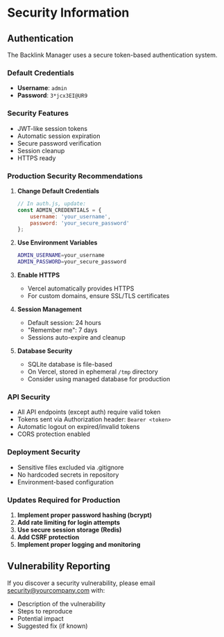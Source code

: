 # Security Information

## Authentication

The Backlink Manager uses a secure token-based authentication system.

### Default Credentials
- **Username**: `admin`
- **Password**: `3*jcx3EI@UR9`

### Security Features
- JWT-like session tokens
- Automatic session expiration
- Secure password verification
- Session cleanup
- HTTPS ready

### Production Security Recommendations

1. **Change Default Credentials**
   ```javascript
   // In auth.js, update:
   const ADMIN_CREDENTIALS = {
       username: 'your_username',
       password: 'your_secure_password'
   };
   ```

2. **Use Environment Variables**
   ```bash
   ADMIN_USERNAME=your_username
   ADMIN_PASSWORD=your_secure_password
   ```

3. **Enable HTTPS**
   - Vercel automatically provides HTTPS
   - For custom domains, ensure SSL/TLS certificates

4. **Session Management**
   - Default session: 24 hours
   - "Remember me": 7 days
   - Sessions auto-expire and cleanup

5. **Database Security**
   - SQLite database is file-based
   - On Vercel, stored in ephemeral `/tmp` directory
   - Consider using managed database for production

### API Security
- All API endpoints (except auth) require valid token
- Tokens sent via Authorization header: `Bearer <token>`
- Automatic logout on expired/invalid tokens
- CORS protection enabled

### Deployment Security
- Sensitive files excluded via .gitignore
- No hardcoded secrets in repository
- Environment-based configuration

### Updates Required for Production

1. **Implement proper password hashing (bcrypt)**
2. **Add rate limiting for login attempts**
3. **Use secure session storage (Redis)**
4. **Add CSRF protection**
5. **Implement proper logging and monitoring**

## Vulnerability Reporting

If you discover a security vulnerability, please email security@yourcompany.com with:
- Description of the vulnerability
- Steps to reproduce
- Potential impact
- Suggested fix (if known)